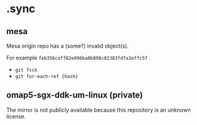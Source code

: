 # .sync

## mesa

Mesa origin repo has a (some?) invalid object(s).

For example `feb356caff82e996ba0b898c02383fdfa3effc5f` .

- `git fsck`
- `git for-each-ref {hash}`

## omap5-sgx-ddk-um-linux (private)

The mirror is not publicly available because this repository is an unknown license.
